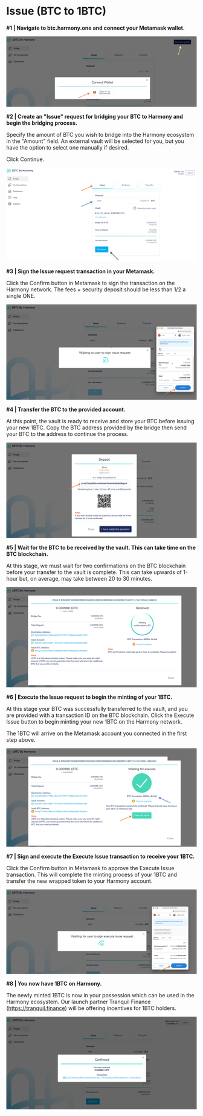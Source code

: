 # Issue (BTC to 1BTC)

**#1 | Navigate to btc.harmony.one and connect your Metamask wallet.**

![](<../../../../.gitbook/assets/image (287) (1).png>)

**#2 | Create an "Issue" request for bridging your BTC to Harmony and begin the bridging process.**

Specify the amount of BTC you wish to bridge into the Harmony ecosystem in the "Amount" field. An external vault will be selected for you, but you have the option to select one manually if desired.

Click Continue.

![](<../../../../.gitbook/assets/image (297) (1).png>)

**#3 | Sign the Issue request transaction in your Metamask.**

Click the Confirm button in Metamask to sign the transaction on the Harmony network. The fees + security deposit should be less than 1/2 a single ONE.

![](<../../../../.gitbook/assets/image (289).png>)

**#4 | Transfer the BTC to the provided account.**

At this point, the vault is ready to receive and store your BTC before issuing your new 1BTC. Copy the BTC address provided by the bridge then send your BTC to the address to continue the process.

![](<../../../../.gitbook/assets/image (285).png>)

**#5 | Wait for the BTC to be received by the vault. This can take time on the BTC blockchain.**

At this stage, we must wait for two confirmations on the BTC blockchain before your transfer to the vault is complete. This can take upwards of 1-hour but, on average, may take between 20 to 30 minutes.

![](<../../../../.gitbook/assets/image (294) (1).png>)

**#6 | Execute the Issue request to begin the minting of your 1BTC.**

At this stage your BTC was successfully transferred to the vault, and you are provided with a transaction ID on the BTC blockchain. Click the Execute Issue button to begin minting your new 1BTC on the Harmony network.&#x20;

The 1BTC will arrive on the Metamask account you connected in the first step above.



![](<../../../../.gitbook/assets/image (293) (1).png>)

**#7 | Sign and execute the Execute Issue transaction to receive your 1BTC.**

Click the Confirm button in Metamask to approve the Execute Issue transaction. This will complete the minting process of your 1BTC and transfer the new wrapped token to your Harmony account.

![](<../../../../.gitbook/assets/image (290).png>)

**#8 | You now have 1BTC on Harmony.**

The newly minted 1BTC is now in your possession which can be used in the Harmony ecosystem. Our launch partner Tranquil Finance (https://tranquil.finance) will be offering incentives for 1BTC holders.

![](../../../../.gitbook/assets/8-receive-1btc.png)



